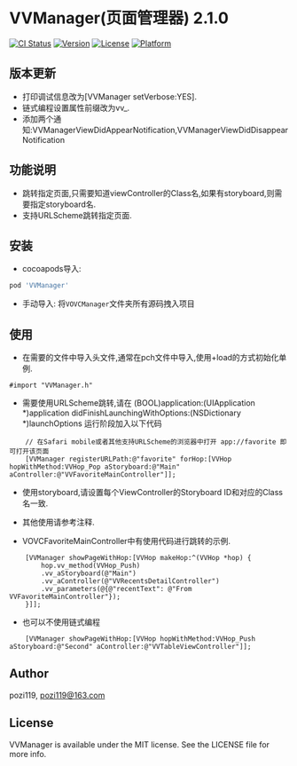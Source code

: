 # VVManager(页面管理器) 2.1.0

[![CI Status](http://img.shields.io/travis/pozi119/VVManager.svg?style=flat)](https://travis-ci.org/pozi119/VVManager)
[![Version](https://img.shields.io/cocoapods/v/VVManager.svg?style=flat)](http://cocoapods.org/pods/VVManager)
[![License](https://img.shields.io/cocoapods/l/VVManager.svg?style=flat)](http://cocoapods.org/pods/VVManager)
[![Platform](https://img.shields.io/cocoapods/p/VVManager.svg?style=flat)](http://cocoapods.org/pods/VVManager)

## 版本更新

* 打印调试信息改为[VVManager setVerbose:YES].
* 链式编程设置属性前缀改为vv_.
* 添加两个通知:VVManagerViewDidAppearNotification,VVManagerViewDidDisappearNotification


## 功能说明

* 跳转指定页面,只需要知道viewController的Class名,如果有storyboard,则需要指定storyboard名.
* 支持URLScheme跳转指定页面.

## 安装

* cocoapods导入: 
```ruby
pod 'VVManager'
```
* 手动导入:
  将`VOVCManager`文件夹所有源码拽入项目

## 使用

* 在需要的文件中导入头文件,通常在pch文件中导入,使用+load的方式初始化单例.
```objc
#import "VVManager.h"
```
* 需要使用URLScheme跳转,请在 (BOOL)application:(UIApplication *)application didFinishLaunchingWithOptions:(NSDictionary *)launchOptions 运行阶段加入以下代码
```objc
    // 在Safari mobile或者其他支持URLScheme的浏览器中打开 app://favorite 即可打开该页面
    [VVManager registerURLPath:@"favorite" forHop:[VVHop hopWithMethod:VVHop_Pop aStoryboard:@"Main" aController:@"VVFavoriteMainController"]];
```

* 使用storyboard,请设置每个ViewController的Storyboard ID和对应的Class名一致.

* 其他使用请参考注释.

* VOVCFavoriteMainController中有使用代码进行跳转的示例.
```objc
    [VVManager showPageWithHop:[VVHop makeHop:^(VVHop *hop) {
        hop.vv_method(VVHop_Push)
        .vv_aStoryboard(@"Main")
        .vv_aController(@"VVRecentsDetailController")
        .vv_parameters(@{@"recentText": @"From VVFavoriteMainController"});
    }]];
```

* 也可以不使用链式编程
```objc
    [VVManager showPageWithHop:[VVHop hopWithMethod:VVHop_Push aStoryboard:@"Second" aController:@"VVTableViewController"]];
```

## Author

pozi119, pozi119@163.com

## License

VVManager is available under the MIT license. See the LICENSE file for more info.
